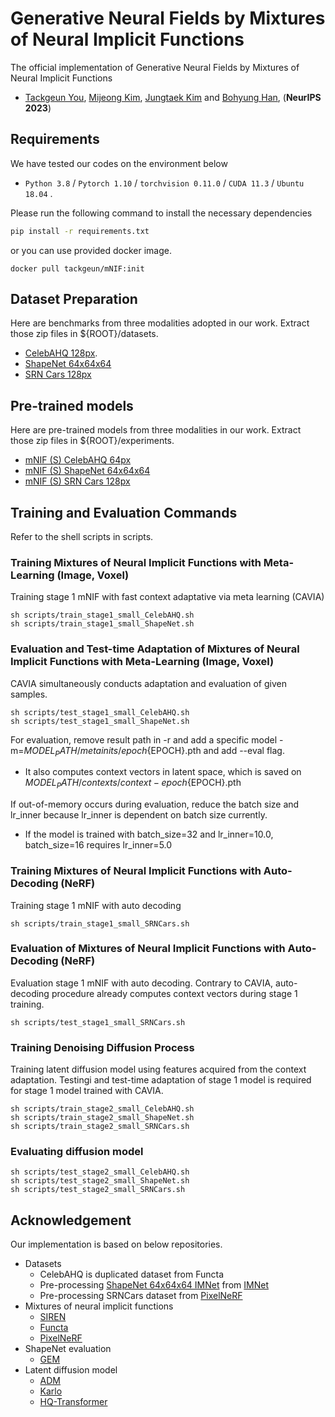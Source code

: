 # Generative Neural Fields by Mixtures of Neural Implicit Functions
The official implementation of Generative Neural Fields by Mixtures of Neural Implicit Functions
- [Tackgeun You](https://tackgeun.github.io/), [Mijeong Kim](https://mjmjeong.github.io/), [Jungtaek Kim](https://jungtaekkim.github.io/) and [Bohyung Han](https://cv.snu.ac.kr/index.php/~bhhan/), (**NeurIPS 2023**)

## Requirements
We have tested our codes on the environment below
- `Python 3.8` / `Pytorch 1.10` / `torchvision 0.11.0` / `CUDA 11.3` / `Ubuntu 18.04`  .

Please run the following command to install the necessary dependencies
```bash
pip install -r requirements.txt
```

or you can use provided docker image.
```
docker pull tackgeun/mNIF:init
```

## Dataset Preparation
Here are benchmarks from three modalities adopted in our work.
Extract those zip files in ${ROOT}/datasets.
- [CelebAHQ 128px](https://www.dropbox.com/scl/fi/l4p15ecmnm9k5qnq8kkx3/CelebAHQ.zip?rlkey=xn2tllj539fkizp9rn2xgsq4x&dl=0).
- [ShapeNet 64x64x64](https://www.dropbox.com/scl/fi/lj9uwsw1234jfw2bpupfk/shapenet.zip?rlkey=2bkv8xmc7en6ok6mc5oczmn5b&dl=0)
- [SRN Cars 128px](https://www.dropbox.com/scl/fi/4maypw7idr7yis8cwxw4d/srn_cars_lmdb.zip?rlkey=zdd67iy24t20xwjbn3vyn6o1q&dl=0)


## Pre-trained models
Here are pre-trained models from three modalities in our work.
Extract those zip files in ${ROOT}/experiments.
- [mNIF (S) CelebAHQ 64px](https://www.dropbox.com/scl/fi/iurr0s79glpehvkdezhuw/CelebAHQ-small.zip?rlkey=6spmw045i2on46glke5l6up4k&dl=0)
- [mNIF (S) ShapeNet 64x64x64](https://www.dropbox.com/scl/fi/8ievjsf0jlmbrof0awlb1/ShapeNet-small.zip?rlkey=m7riec4rmek232p6gswo2mubm&dl=0)
- [mNIF (S) SRN Cars 128px](https://www.dropbox.com/scl/fi/t9qk83eewy0uosn9syt5n/SRNCars-small.zip?rlkey=06jw7gvczv2d61agdeo1mt9yf&dl=0)


## Training and Evaluation Commands
Refer to the shell scripts in scripts.
### Training Mixtures of Neural Implicit Functions with Meta-Learning (Image, Voxel)
Training stage 1 mNIF with fast context adaptative via meta learning (CAVIA)
```
sh scripts/train_stage1_small_CelebAHQ.sh
sh scripts/train_stage1_small_ShapeNet.sh
```

### Evaluation and Test-time Adaptation of Mixtures of Neural Implicit Functions with Meta-Learning (Image, Voxel)
CAVIA simultaneously conducts adaptation and evaluation of given samples.
```
sh scripts/test_stage1_small_CelebAHQ.sh
sh scripts/test_stage1_small_ShapeNet.sh
```
For evaluation, remove result path in -r and add a specific model -m=${MODEL_PATH}/metainits/epoch${EPOCH}.pth and add --eval flag.
- It also computes context vectors in latent space, which is saved on ${MODEL_PATH}/contexts/context-epoch${EPOCH}.pth

If out-of-memory occurs during evaluation, reduce the batch size and lr_inner because lr_inner is dependent on batch size currently.
- If the model is trained with batch_size=32 and lr_inner=10.0, batch_size=16 requires lr_inner=5.0

### Training Mixtures of Neural Implicit Functions with Auto-Decoding (NeRF)
Training stage 1 mNIF with auto decoding
```
sh scripts/train_stage1_small_SRNCars.sh
```

### Evaluation of Mixtures of Neural Implicit Functions with Auto-Decoding (NeRF)
Evaluation stage 1 mNIF with auto decoding.
Contrary to CAVIA, auto-decoding procedure already computes context vectors during stage 1 training.
```
sh scripts/test_stage1_small_SRNCars.sh
```


### Training Denoising Diffusion Process
Training latent diffusion model using features acquired from the context adaptation.
Testingi and test-time adaptation of stage 1 model is required for stage 1 model trained with CAVIA.
```
sh scripts/train_stage2_small_CelebAHQ.sh
sh scripts/train_stage2_small_ShapeNet.sh
sh scripts/train_stage2_small_SRNCars.sh
```

### Evaluating diffusion model 
```
sh scripts/test_stage2_small_CelebAHQ.sh
sh scripts/test_stage2_small_ShapeNet.sh
sh scripts/test_stage2_small_SRNCars.sh
```


## Acknowledgement
Our implementation is based on below repositories.
- Datasets
  - CelebAHQ is duplicated dataset from Functa
  - Pre-processing [ShapeNet 64x64x64 IMNet](https://drive.google.com/open?id=158so7dnkQQNFSQTj741S3SUbuIXXRrLn) from [IMNet](https://github.com/czq142857/IM-NET)
  - Pre-processing SRNCars dataset from [PixelNeRF](https://github.com/sxyu/pixel-nerf)
- Mixtures of neural implicit functions
  - [SIREN](https://github.com/vsitzmann/siren)
  - [Functa](https://github.com/deepmind/functa)
  - [PixelNeRF](https://github.com/sxyu/pixel-nerf)
- ShapeNet evaluation
  - [GEM](https://github.com/yilundu/gem)
- Latent diffusion model
  - [ADM](https://github.com/openai/guided-diffusion)
  - [Karlo](https://github.com/kakaobrain/karlo)
  - [HQ-Transformer](https://github.com/kakaobrain/hqtransformer)
